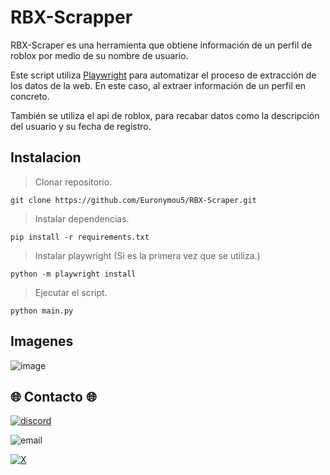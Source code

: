# RBX-Scrapper
RBX-Scraper es una herramienta que obtiene información de un perfil de roblox por medio de su nombre de usuario. 

Este script utiliza [Playwright](https://playwright.dev/) para automatizar el proceso de extracción de los datos de la web. En este caso, al extraer información de un perfil en concreto.

También se utiliza el api de roblox, para recabar datos como la descripción del usuario y su fecha de registro.

## Instalacion

> Clonar repositorio.

```
git clone https://github.com/Euronymou5/RBX-Scraper.git
```

> Instalar dependencias.

```
pip install -r requirements.txt
```

> Instalar playwright (Si es la primera vez que se utiliza.)

```
python -m playwright install
```

> Ejecutar el script.

```
python main.py
```

## Imagenes

![image](https://github.com/user-attachments/assets/065cae88-7c07-4409-b70d-95b914f617d0)


## 🌐 Contacto 🌐
[![discord](https://img.shields.io/badge/Discord-euronymou5-a?style=plastic&logo=discord&logoColor=white&labelColor=black&color=7289DA)](https://discord.com/users/452720652500205579)

![email](https://img.shields.io/badge/ProtonMail-mr.euron%40proton.me-a?style=plastic&logo=protonmail&logoColor=white&labelColor=black&color=8B89CC)

[![X](https://img.shields.io/twitter/follow/Euronymou51?style=plastic&logo=X&label=%40Euronymou51&labelColor=%23000000&color=%23000000)](https://x.com/Euronymou51)
